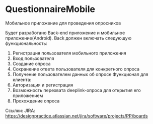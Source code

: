 # QuestionnaireMobile
Мобильное приложение для проведения опросников


Будет разработано Back-end приложение и мобильное приложение(Android).
Back должен включать следующую функциональность:
1.	Регистрация пользователя мобильного приложения
2.	Вход пользователя
3.	Создание опроса
4.	Сохранение ответа пользователя для конкретного опроса
5.	Получение пользователем данных об опросе
Функционал для клиента:
1.	Авторизация и регистрация
2.	Возможность перехвата deeplink-опроса для открытия его приложением
3.	Прохождение опроса


Ссылки: 
JIRA:
https://designpractice.atlassian.net/jira/software/projects/PP/boards

